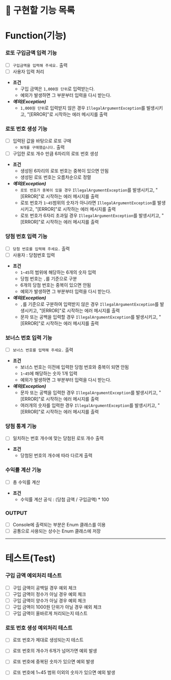 # 🚀 구현할 기능 목록

# Function(기능)
### 로또 구입금액 입력 기능
- [ ] `구입금액을 입력해 주세요.` 출력
- [ ] 사용자 입력 처리
- **조건**
  - 구입 금액은 `1,000원 단위`로 입력받는다.
  - 예외가 발생하면 그 부분부터 입력을 다시 받는다.
- ***예외(Exception)***
  - `1,000원 단위`로 입력받지 않은 경우 `IllegalArgumentException`를 발생시키고, "[ERROR]"로 시작하는 에러 메시지를 출력

### 로또 번호 생성 기능
- [ ] 입력된 값을 바탕으로 로또 구매
  - `N개를 구매했습니다.` 출력
- [ ] 구입한 로또 개수 만큼 6자리의 로또 번호 생성
- **조건**
  - 생성된 6자리의 로또 번호는 중복이 있으면 안됨
  - 생성된 로또 번호는 오름차순으로 정렬 
- ***예외(Exception)***
  - `로또 번호가 중복이 있을 경우` `IllegalArgumentException`를 발생시키고, "[ERROR]"로 시작하는 에러 메시지를 출력
  - 로또 번호가 `1~45`범위의 숫자가 아니라면 `IllegalArgumentException`를 발생시키고, "[ERROR]"로 시작하는 에러 메시지를 출력
  - 로또 번호가 6자리 초과일 경우 `IllegalArgumentException`를 발생시키고, "[ERROR]"로 시작하는 에러 메시지를 출력

### 당첨 번호 입력 기능
- [ ] `당첨 번호를 입력해 주세요.` 출력
- [ ] 사용자 : 당첨번호 입력
- **조건**
  - `1~45`의 범위에 해당하는 6개의 숫자 입력
  - 당첨 번호는 `,`를 기준으로 구분
  - 6개의 당첨 번호는 중복이 있으면 안됨
  - 예외가 발생하면 그 부분부터 입력을 다시 받는다.
- ***예외(Exception)***
  - `,`를 기준으로 구분하여 입력받지 않은 경우 `IllegalArgumentException`를 발생시키고, "[ERROR]"로 시작하는 에러 메시지를 출력
  - 문자 또는 공백을 입력할 경우 `IllegalArgumentException`를 발생시키고, "[ERROR]"로 시작하는 에러 메시지를 출력

### 보너스 번호 입력 기능
- [ ] `보너스 번호를 입력해 주세요.` 출력
- **조건**
  - 보너스 번호는 이전에 입력한 당첨 번호와 중복이 되면 안됨
  - `1~45`에 해당하는 숫자 1개 입력
  - 예외가 발생하면 그 부분부터 입력을 다시 받는다.
- ***예외(Exception)***
  - 문자 또는 공백을 입력한 경우 `IllegalArgumentException`를 발생시키고, "[ERROR]"로 시작하는 에러 메시지를 출력
  - 여러개의 숫자를 입력한 경우 `IllegalArgumentException`를 발생시키고, "[ERROR]"로 시작하는 에러 메시지를 출력


### 당첨 통계 기능
- [ ] 일치하는 번호 개수에 맞는 당첨된 로또 개수 출력
- **조건**
  - 당첨된 번호의 개수에 따라 다르게 출력


### 수익률 계산 기능
- [ ] 총 수익률 계산
- **조건**
  - 수익률 계산 공식 : (당첨 금액 / 구입금액) * 100

### OUTPUT
- [ ] Console에 출력되는 부분은 Enum 클래스를 이용
- [ ] 공통으로 사용되는 상수는 Enum 클래스에 저장

---

# 테스트(Test)
### 구입 금액 예외처리 테스트
- [ ] 구입 금액이 공백일 경우 예외 체크
- [ ] 구입 금액이 정수가 아닐 경우 예외 체크
- [ ] 구입 금액이 양수가 아닐 경우 예외 체크
- [ ] 구입 금액이 1000원 단위가 아닐 경우 예외 체크
- [ ] 구입 금액이 올바르게 처리되는지 테스트

### 로또 번호 생성 예외처리 테스트
- [ ] 로또 번호가 제대로 생성되는지 테스트
- [ ] 로또 번호의 개수가 6개가 넘어가면 예외 발생
- [ ] 로또 번호에 중복된 숫자가 있으면 예외 발생
- [ ] 로또 번호에 1~45 범위 이외의 숫자가 있으면 예외 발생

